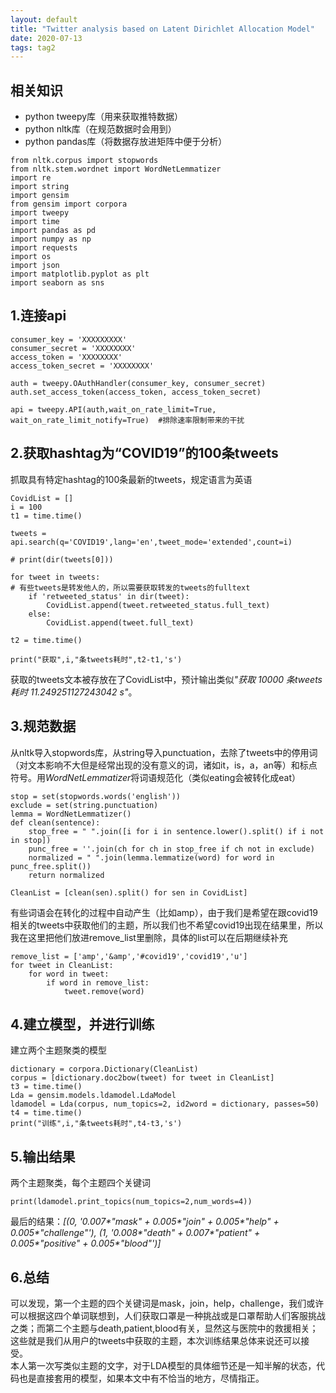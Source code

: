 ```yaml
---
layout: default
title: "Twitter analysis based on Latent Dirichlet Allocation Model"
date: 2020-07-13
tags: tag2
---
```


## 相关知识
- python tweepy库（用来获取推特数据）
- python nltk库（在规范数据时会用到）
- python pandas库（将数据存放进矩阵中便于分析）

```
from nltk.corpus import stopwords
from nltk.stem.wordnet import WordNetLemmatizer
import re
import string
import gensim
from gensim import corpora
import tweepy
import time
import pandas as pd
import numpy as np
import requests
import os
import json
import matplotlib.pyplot as plt
import seaborn as sns
```

## 1.连接api
```
consumer_key = 'XXXXXXXXX'
consumer_secret = 'XXXXXXXX'
access_token = 'XXXXXXXX'
access_token_secret = 'XXXXXXXX'
 
auth = tweepy.OAuthHandler(consumer_key, consumer_secret)
auth.set_access_token(access_token, access_token_secret)
 
api = tweepy.API(auth,wait_on_rate_limit=True, wait_on_rate_limit_notify=True)  #排除速率限制带来的干扰
```

## 2.获取hashtag为“COVID19”的100条tweets
抓取具有特定hashtag的100条最新的tweets，规定语言为英语
```
CovidList = []
i = 100
t1 = time.time()

tweets = api.search(q='COVID19',lang='en',tweet_mode='extended',count=i)

# print(dir(tweets[0]))

for tweet in tweets:
# 有些tweets是转发他人的，所以需要获取转发的tweets的fulltext
    if 'retweeted_status' in dir(tweet):
        CovidList.append(tweet.retweeted_status.full_text)
    else:
        CovidList.append(tweet.full_text)  

t2 = time.time()

print("获取",i,"条tweets耗时",t2-t1,'s')
```
获取的tweets文本被存放在了CovidList中，预计输出类似<em>"获取 10000 条tweets耗时 11.249251127243042 s"</em>。

## 3.规范数据
从nltk导入stopwords库，从string导入punctuation，去除了tweets中的停用词（对文本影响不大但是经常出现的没有意义的词，诸如it，is，a，an等）和标点符号。用<em>WordNetLemmatizer</em>将词语规范化（类似eating会被转化成eat）
```
stop = set(stopwords.words('english'))
exclude = set(string.punctuation)
lemma = WordNetLemmatizer()
def clean(sentence):
    stop_free = " ".join([i for i in sentence.lower().split() if i not in stop])
    punc_free = ''.join(ch for ch in stop_free if ch not in exclude)
    normalized = " ".join(lemma.lemmatize(word) for word in punc_free.split())
    return normalized

CleanList = [clean(sen).split() for sen in CovidList]
```

有些词语会在转化的过程中自动产生（比如amp），由于我们是希望在跟covid19相关的tweets中获取他们的主题，所以我们也不希望covid19出现在结果里，所以我在这里把他们放进remove_list里删除，具体的list可以在后期继续补充
```
remove_list = ['amp','&amp','#covid19','covid19','u']
for tweet in CleanList:
    for word in tweet:
        if word in remove_list:
            tweet.remove(word)
```

## 4.建立模型，并进行训练
建立两个主题聚类的模型
```
dictionary = corpora.Dictionary(CleanList)
corpus = [dictionary.doc2bow(tweet) for tweet in CleanList]
t3 = time.time()
Lda = gensim.models.ldamodel.LdaModel
ldamodel = Lda(corpus, num_topics=2, id2word = dictionary, passes=50)
t4 = time.time()
print("训练",i,"条tweets耗时",t4-t3,'s')
```

## 5.输出结果
两个主题聚类，每个主题四个关键词
```
print(ldamodel.print_topics(num_topics=2,num_words=4))
```
最后的结果：<em>[(0, '0.007*"mask" + 0.005*"join" + 0.005*"help" + 0.005*"challenge"'), (1, '0.008*"death" + 0.007*"patient" + 0.005*"positive" + 0.005*"blood"')]</em><br>

## 6.总结
可以发现，第一个主题的四个关键词是mask，join，help，challenge，我们或许可以根据这四个单词联想到，人们获取口罩是一种挑战或是口罩帮助人们客服挑战之类；而第二个主题与death,patient,blood有关，显然这与医院中的救援相关；这些就是我们从用户的tweets中获取的主题，本次训练结果总体来说还可以接受。<br>
本人第一次写类似主题的文字，对于LDA模型的具体细节还是一知半解的状态，代码也是直接套用的模型，如果本文中有不恰当的地方，尽情指正。

